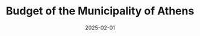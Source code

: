 ---
title: Budget of the Municipality of Athens
slug: athens-municipality-budget
description: Budget of the Municipality of Athens
category: Economy
date: 2025-02-01
embedded_url: https://app.powerbi.com/view?r=eyJrIjoiYmU3NjhjNjgtZDliOS00M2Q1LTllZGUtMTE3N2Y4MzJkNDhiIiwidCI6IjAzMTVmMTIzLTFlOGQtNDVhYi04N2M0LWNlZTljODA1NTE4OSIsImMiOjl9
---